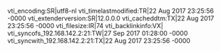 vti_encoding:SR|utf8-nl
vti_timelastmodified:TR|22 Aug 2017 23:25:56 -0000
vti_extenderversion:SR|12.0.0.0
vti_cacheddtm:TX|22 Aug 2017 23:25:56 -0000
vti_filesize:IR|74
vti_backlinkinfo:VX|
vti_syncofs_192.168.142.2\:21:TW|27 Sep 2017 01:28:00 -0000
vti_syncwith_192.168.142.2\:21:TX|22 Aug 2017 23:25:56 -0000
